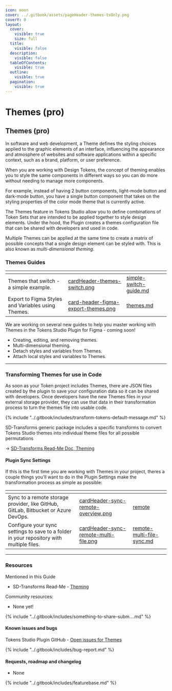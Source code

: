 ```yaml
---
icon: moon
cover: ../.gitbook/assets/pageHeader-themes-tsOnly.png
coverY: 0
layout:
  cover:
    visible: true
    size: full
  title:
    visible: false
  description:
    visible: false
  tableOfContents:
    visible: true
  outline:
    visible: true
  pagination:
    visible: true
---
```


# Themes (pro)

## Themes (pro)

In software and web development, a Theme defines the styling choices applied to the graphic elements of an interface, influencing the appearance and atmosphere of websites and software applications within a specific context, such as a brand, platform, or user preference.&#x20;

When you are working with Design Tokens, the concept of theming enables you to style the same components in different ways so you can do more without needing to manage more components.

For example, instead of having 2 button components, light-mode button and dark-mode button, you have a single button component that takes on the styling properties of the color mode theme that is currently active.&#x20;



The Themes feature in Tokens Studio allow you to define combinations of Token Sets that are intended to be applied together to style design elements. Under the hood, the Plugin creates a themes configuration file that can be shared with developers and used in code.&#x20;

Multiple Themes can be applied at the same time to create a matrix of possible concepts that a single design element can be styled with. This is also known as _multi-dimensional theming_.&#x20;



### Themes Guides&#x20;

<table data-view="cards"><thead><tr><th></th><th data-hidden data-card-cover data-type="files"></th><th data-hidden data-card-target data-type="content-ref"></th></tr></thead><tbody><tr><td>Themes that switch - a simple example. </td><td><a href="../.gitbook/assets/cardHeader-themes-switch.png">cardHeader-themes-switch.png</a></td><td><a href="simple-switch-guide.md">simple-switch-guide.md</a></td></tr><tr><td>Export to Figma Styles and Variables using Themes. </td><td><a href="../.gitbook/assets/card-header-figma-export-themes.png">card-header-figma-export-themes.png</a></td><td><a href="../figma/export/themes.md">themes.md</a></td></tr></tbody></table>



We are working on several new guides to help you master working with Themes in the Tokens Studio Plugin for Figma - coming soon!&#x20;

* Creating, editing, and removing themes.&#x20;
* Multi-dimensional theming.&#x20;
* Detach styles and variables from Themes.&#x20;
* Attach local styles and variables to Themes.&#x20;







***



### Transforming Themes for use in Code

As soon as your Token project includes Themes, there are JSON files created by the plugin to save your configuration data so it can be shared with developers. Once developers have the new Themes files in your external storage provider, they can use that data in their transformation process to turn the themes file into usable code.&#x20;

{% include "../.gitbook/includes/transform-tokens-default-message.md" %}

SD-Transforms generic package includes a specific transforms to convert Tokens Studio themes into individual theme files for all possible permutations

→ [SD-Transforms Read-Me Doc, Theming](https://github.com/tokens-studio/sd-transforms?tab=readme-ov-file#theming)



#### Plugin Sync Settings

If this is the first time you are working with Themes in your project, theres a couple things you'll want to do in the Plugin Settings make the transformation process as simple as possible:&#x20;

<table data-view="cards"><thead><tr><th></th><th data-hidden data-card-cover data-type="files"></th><th data-hidden data-card-target data-type="content-ref"></th></tr></thead><tbody><tr><td>Sync to a remote storage provider, like GitHub, GitLab, Bitbucket or Azure DevOps.</td><td><a href="../.gitbook/assets/cardHeader-sync-remote-overview.png">cardHeader-sync-remote-overview.png</a></td><td><a href="../token-storage/remote/">remote</a></td></tr><tr><td>Configure your sync settings to save to a folder in your repository with multiple files. </td><td><a href="../.gitbook/assets/cardHeader-sync-remote-multi-file.png">cardHeader-sync-remote-multi-file.png</a></td><td><a href="../token-storage/remote-multi-file-sync.md">remote-multi-file-sync.md</a></td></tr></tbody></table>

***



### Resources

Mentioned in this Guide

* SD-Transforms Read-Me - [Theming](https://github.com/tokens-studio/sd-transforms?tab=readme-ov-file#theming)



Community resources:

* None yet!

{% include "../.gitbook/includes/something-to-share-subm....md" %}



#### Known issues and bugs

Tokens Studio Plugin GitHub - [Open issues for Themes](https://github.com/tokens-studio/figma-plugin/labels/themes)

{% include "../.gitbook/includes/bug-report.md" %}



#### Requests, roadmap and changelog

* None

{% include "../.gitbook/includes/featurebase.md" %}



